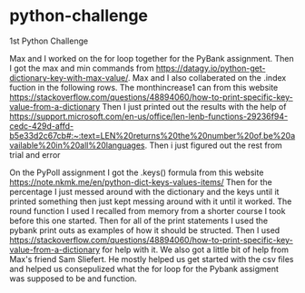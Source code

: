 # python-challenge
1st Python Challenge

Max and I worked on the for loop together for the PyBank assignment. Then I got the max and min commands from https://datagy.io/python-get-dictionary-key-with-max-value/. Max and I also collaberated on the .index fuction in the following rows. The monthincrease1 can from this website https://stackoverflow.com/questions/48894060/how-to-print-specific-key-value-from-a-dictionary
Then I just printed out the results with the help of https://support.microsoft.com/en-us/office/len-lenb-functions-29236f94-cedc-429d-affd-b5e33d2c67cb#:~:text=LEN%20returns%20the%20number%20of,be%20available%20in%20all%20languages. Then i just figured out the rest from trial and error



On the PyPoll assignment I got the .keys() formula from this website https://note.nkmk.me/en/python-dict-keys-values-items/
Then for the percentage I just messed around with the dictionary and the keys until it printed something then just kept messing around with it until it worked. The round function I used I recalled from memory from a shorter course I took before this one started. Then for all of the print statements I used the pybank print outs as examples of how it should be structed. Then I used https://stackoverflow.com/questions/48894060/how-to-print-specific-key-value-from-a-dictionary for help with it.
We also got a little bit of help from Max's friend Sam Sliefert. He mostly helped us get started with the csv files and helped us consepulized what the for loop for the Pybank assigment was supposed to be and function.
